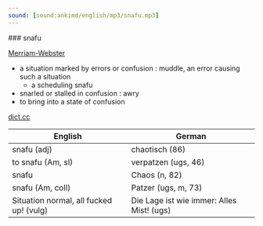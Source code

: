 ```yaml
---
sound: [sound:ankimd/english/mp3/snafu.mp3]
---
```


\### snafu

[Merriam-Webster](https://www.merriam-webster.com/dictionary/snafu)

- a situation marked by errors or confusion : muddle, an error causing such a situation
    - a scheduling snafu
- snarled or stalled in confusion : awry
- to bring into a state of confusion

[dict.cc](https://www.dict.cc/snafu)

| English        | German       |
| -------------- | ------------ |
| snafu (adj) | chaotisch (86) |
| to snafu (Am, sl) | verpatzen (ugs, 46) |
| snafu | Chaos (n, 82) |
| snafu (Am, coll) | Patzer (ugs, m, 73) |
| Situation normal, all fucked up! <SNAFU> (vulg) | Die Lage ist wie immer: Alles Mist! (ugs) |
